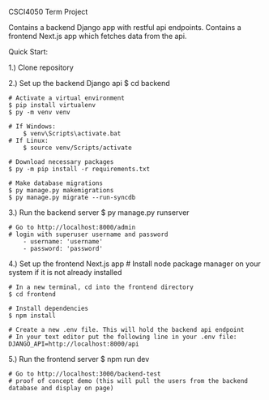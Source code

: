 CSCI4050 Term Project

Contains a backend Django app with restful api endpoints.
Contains a frontend Next.js app which fetches data from the api.

Quick Start:

1.) Clone repository

2.) Set up the backend Django api
    $ cd backend

    # Activate a virtual environment
    $ pip install virtualenv
    $ py -m venv venv

    # If Windows:
        $ venv\Scripts\activate.bat
    # If Linux:
        $ source venv/Scripts/activate

    # Download necessary packages
    $ py -m pip install -r requirements.txt

    # Make database migrations
    $ py manage.py makemigrations
    $ py manage.py migrate --run-syncdb 

3.) Run the backend server
    $ py manage.py runserver

    # Go to http://localhost:8000/admin
    # login with superuser username and password
        - username: 'username'
        - password: 'password'

4.) Set up the frontend Next.js app
    # Install node package manager on your system if it is not already installed

    # In a new terminal, cd into the frontend directory
    $ cd frontend

    # Install dependencies
    $ npm install

    # Create a new .env file. This will hold the backend api endpoint
    # In your text editor put the following line in your .env file:
    DJANGO_API=http://localhost:8000/api

5.) Run the frontend server
    $ npm run dev

    # Go to http://localhost:3000/backend-test
    # proof of concept demo (this will pull the users from the backend database and display on page)